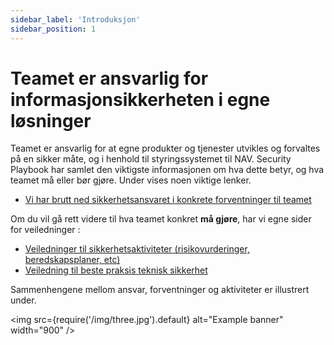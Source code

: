```yaml
---
sidebar_label: 'Introduksjon'
sidebar_position: 1
---
```


# Teamet er ansvarlig for informasjonsikkerheten i egne løsninger

Teamet er ansvarlig for at egne produkter og tjenester utvikles og forvaltes på en sikker måte, og i henhold til styringssystemet til NAV. Security Playbook har samlet den viktigste informasjonen om hva dette betyr, og hva teamet må eller bør gjøre. Under vises noen viktige lenker. 

- [Vi har brutt ned sikkerhetsansvaret i konkrete forventninger til teamet](sikkerhetsansvar/forventninger.md)

Om du vil gå rett videre til hva teamet konkret **må gjøre**, har vi egne sider for veiledninger : 
- [Veiledninger til sikkerhetsaktiviteter (risikovurderinger, beredskapsplaner, etc)](/docs-veiledning-aktiviteter/veiledning-aktiviteter-intro)
- [Veiledning til beste praksis teknisk sikkerhet](/docs-beste-praksis/beste-praksis-intro)

Sammenhengene mellom ansvar, forventninger og aktiviteter er illustrert under. 

<img
  src={require('/img/three.jpg').default}
  alt="Example banner"
  width="900"
/>

